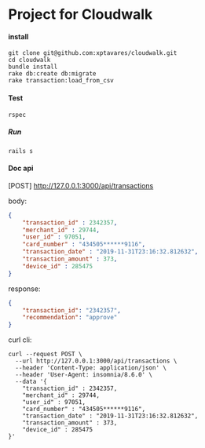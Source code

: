 # Project for Cloudwalk

#### install
```shell
git clone git@github.com:xptavares/cloudwalk.git
cd cloudwalk
bundle install
rake db:create db:migrate
rake transaction:load_from_csv
```

#### Test
```shell
rspec
```

##### Run
```shell
rails s
```

#### Doc api

[POST] http://127.0.0.1:3000/api/transactions

body:
```json
{
	"transaction_id" : 2342357,
	"merchant_id" : 29744,
	"user_id" : 97051,
	"card_number" : "434505******9116",
	"transaction_date" : "2019-11-31T23:16:32.812632",
	"transaction_amount" : 373,
	"device_id" : 285475
}
```
response:
```json
{
	"transaction_id": "2342357",
	"recommendation": "approve"
}
```

curl cli:
```shell
curl --request POST \
  --url http://127.0.0.1:3000/api/transactions \
  --header 'Content-Type: application/json' \
  --header 'User-Agent: insomnia/8.6.0' \
  --data '{
	"transaction_id" : 2342357,
	"merchant_id" : 29744,
	"user_id" : 97051,
	"card_number" : "434505******9116",
	"transaction_date" : "2019-11-31T23:16:32.812632",
	"transaction_amount" : 373,
	"device_id" : 285475
}'
```
